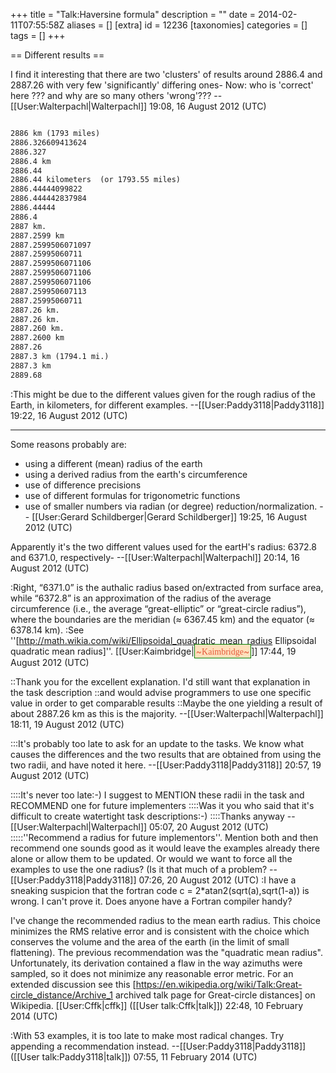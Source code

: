 +++
title = "Talk:Haversine formula"
description = ""
date = 2014-02-11T07:55:58Z
aliases = []
[extra]
id = 12236
[taxonomies]
categories = []
tags = []
+++

== Different results ==

I find it interesting that there are two 'clusters' of results around 2886.4 and 2887.26
with very few 'significantly' differing ones-
Now: who is 'correct' here ??? and why are so many others 'wrong'??? --[[User:Walterpachl|Walterpachl]] 19:08, 16 August 2012 (UTC)

```txt

2886 km (1793 miles)                  
2886.326609413624                     
2886.327                              
2886.4 km                             
2886.44                               
2886.44 kilometers  (or 1793.55 miles)
2886.44444099822                      
2886.444442837984                     
2886.44444                            
2886.4                                
2887 km.                              
2887.2599 km                          
2887.2599506071097                    
2887.25995060711                      
2887.2599506071106                    
2887.2599506071106                    
2887.2599506071106                    
2887.259950607113                     
2887.25995060711                      
2887.26 km.                           
2887.26 km.                           
2887.260 km.                          
2887.2600 km                          
2887.26                               
2887.3 km (1794.1 mi.)                
2887.3 km                             
2889.68                               

```


:This might be due to the different values given for the rough radius of the Earth, in kilometers, for different examples. --[[User:Paddy3118|Paddy3118]] 19:22, 16 August 2012 (UTC)

-----

Some reasons probably are: 
* using a different (mean) radius of the earth
* using a derived radius from the earth's circumference
* use of difference precisions
* use of different formulas for trigonometric functions
* use of smaller numbers via radian (or degree) reduction/normalization.
-- [[User:Gerard Schildberger|Gerard Schildberger]] 19:25, 16 August 2012 (UTC)

Apparently it's the two different values used for the eartH's radius: 6372.8 and 6371.0, respectively-
--[[User:Walterpachl|Walterpachl]] 20:14, 16 August 2012 (UTC)

:Right, “6371.0” is the authalic radius based on/extracted from surface area, while “6372.8” is an approximation of the radius of the average circumference (i.e., the average “great-elliptic” or “great-circle radius”), where the boundaries are the meridian (≈ 6367.45 km) and the equator (≈ 6378.14 km).
:See ''[http://math.wikia.com/wiki/Ellipsoidal_quadratic_mean_radius Ellipsoidal quadratic mean radius]''. [[User:Kaimbridge|<span style="border:1px solid green;color:#e55b3c; padding:2px;background:#fde0bc">~<font face="courier new bold" class="title" title="Kaimbridge M. GoldChild">Kaimbridge</font>~</span>]] 17:44, 19 August 2012 (UTC)

::Thank you for the excellent explanation. I'd still want that explanation in the task description
::and would advise programmers to use one specific value in order to get comparable results 
::Maybe the one yielding a result of about 2887.26 km as this is the majority. --[[User:Walterpachl|Walterpachl]] 18:11, 19 August 2012 (UTC)

:::It's probably too late to ask for an update to the tasks. We know what causes the differences and the two results that are obtained from using the two radii, and have noted it here. --[[User:Paddy3118|Paddy3118]] 20:57, 19 August 2012 (UTC)


::::It's never too late:-) I suggest to MENTION these radii in the task and RECOMMEND one for future implementers
::::Was it you who said that it's difficult to create watertight task descriptions:-)
::::Thanks anyway --[[User:Walterpachl|Walterpachl]] 05:07, 20 August 2012 (UTC)
:::::''Recommend a radius for future implementors''. Mention both and then recommend one sounds good as it would leave the examples already there alone or allow them to be updated. Or would we want to force all the examples to use the one radius? (Is it that much of a problem? --[[User:Paddy3118|Paddy3118]] 07:26, 20 August 2012 (UTC)
:I have a sneaking suspicion that the fortran code c = 2*atan2(sqrt(a),sqrt(1-a)) is wrong. I can't prove it. Does anyone have a Fortran compiler handy?

I've change the recommended radius to the mean earth radius.  This choice minimizes the RMS relative error and is consistent with the choice which conserves the volume and the area of the earth (in the limit of small flattening).  The previous recommendation was the "quadratic mean radius".  Unfortunately, its derivation contained a flaw in the way azimuths were sampled, so it does not minimize any reasonable error metric.  For an extended discussion see this [https://en.wikipedia.org/wiki/Talk:Great-circle_distance/Archive_1 archived talk page for Great-circle distances] on Wikipedia. [[User:Cffk|cffk]] ([[User talk:Cffk|talk]]) 22:48, 10 February 2014 (UTC)

:With 53 examples, it is too late to make most radical changes. Try appending a recommendation instead. --[[User:Paddy3118|Paddy3118]] ([[User talk:Paddy3118|talk]]) 07:55, 11 February 2014 (UTC)
